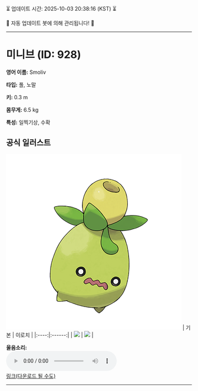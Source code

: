 
⏳ 업데이트 시간: 2025-10-03 20:38:16 (KST) ⏳

🤖 자동 업데이트 봇에 의해 관리됩니다! 🤖

---

# 미니브 (ID: 928)
**영어 이름:** Smoliv

**타입:** 풀, 노말

**키:** 0.3 m

**몸무게:** 6.5 kg

**특성:** 일찍기상, 수확

## 공식 일러스트
![](https://raw.githubusercontent.com/PokeAPI/sprites/master/sprites/pokemon/other/official-artwork/928.png)
| 기본 | 이로치 |
|:----:|:------:|
| <img src="http://play.pokemonshowdown.com/sprites/ani/smoliv.gif" width="200"> | <img src="http://play.pokemonshowdown.com/sprites/ani-shiny/smoliv.gif" width="200"> |

**울음소리:**<br><audio controls src="https://raw.githubusercontent.com/PokeAPI/cries/main/cries/pokemon/latest/928.ogg"></audio><br> [링크(다운로드 될 수도)](https://raw.githubusercontent.com/PokeAPI/cries/main/cries/pokemon/latest/928.ogg)


---
